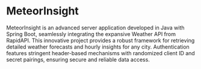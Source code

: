 # MeteorInsight
MeteorInsight is an advanced server application developed in Java with Spring Boot, seamlessly integrating the expansive Weather API from RapidAPI. This innovative project provides a robust framework for retrieving detailed weather forecasts and hourly insights for any city. Authentication features stringent header-based mechanisms with randomized client ID and secret pairings, ensuring secure and reliable data access. 
